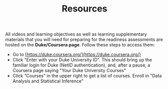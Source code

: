 ﻿---
layout: page
title: Resources
---

All videos and learning objectives as well as learning supplementary materials that you will need for preparing for the readiness assessments are hosted on the **Duke/Coursera page**. Follow these steps to access them:

* Go to [https://duke.coursera.org/](https://duke.coursera.org/)
* Click "Enter with your Duke University ID". This should bring up the familiar login for Duke (NetID authentication), and, after a pause, a Coursera page saying "Your Duke University Courses"
* Click “Courses” in the upper right to get a list of courses.  Enroll in "Data Analysis and Statistical Inference"